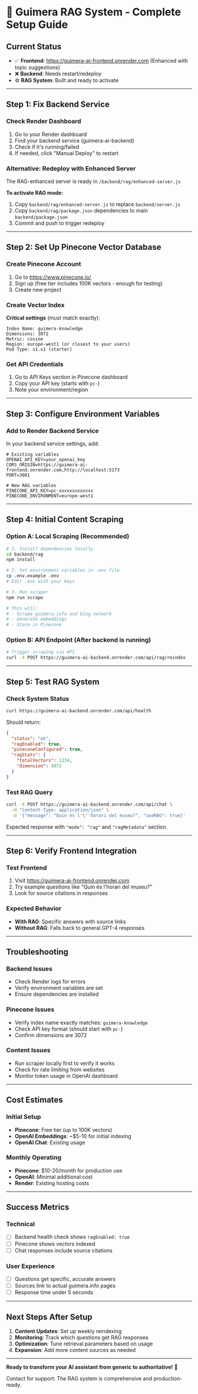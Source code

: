 # 🚀 Guimera RAG System - Complete Setup Guide

## Current Status
- ✅ **Frontend**: https://guimera-ai-frontend.onrender.com (Enhanced with topic suggestions)
- ❌ **Backend**: Needs restart/redeploy
- ⚙️ **RAG System**: Built and ready to activate

---

## Step 1: Fix Backend Service

### Check Render Dashboard
1. Go to your Render dashboard
2. Find your backend service (guimera-ai-backend)
3. Check if it's running/failed
4. If needed, click "Manual Deploy" to restart

### Alternative: Redeploy with Enhanced Server
The RAG-enhanced server is ready in `/backend/rag/enhanced-server.js`

**To activate RAG mode:**
1. Copy `backend/rag/enhanced-server.js` to replace `backend/server.js`
2. Copy `backend/rag/package.json` dependencies to main `backend/package.json`
3. Commit and push to trigger redeploy

---

## Step 2: Set Up Pinecone Vector Database

### Create Pinecone Account
1. Go to https://www.pinecone.io/
2. Sign up (free tier includes 100K vectors - enough for testing)
3. Create new project

### Create Vector Index
**Critical settings** (must match exactly):
```
Index Name: guimera-knowledge
Dimensions: 3072
Metric: cosine
Region: europe-west1 (or closest to your users)
Pod Type: s1.x1 (starter)
```

### Get API Credentials
1. Go to API Keys section in Pinecone dashboard
2. Copy your API key (starts with `pc-`)
3. Note your environment/region

---

## Step 3: Configure Environment Variables

### Add to Render Backend Service
In your backend service settings, add:

```env
# Existing variables
OPENAI_API_KEY=your_openai_key
CORS_ORIGIN=https://guimera-ai-frontend.onrender.com,http://localhost:5173
PORT=3001

# New RAG variables
PINECONE_API_KEY=pc-xxxxxxxxxxxxx
PINECONE_ENVIRONMENT=europe-west1
```

---

## Step 4: Initial Content Scraping

### Option A: Local Scraping (Recommended)
```bash
# 1. Install dependencies locally
cd backend/rag
npm install

# 2. Set environment variables in .env file
cp .env.example .env
# Edit .env with your keys

# 3. Run scraper
npm run scrape

# This will:
# - Scrape guimera.info and blog network
# - Generate embeddings
# - Store in Pinecone
```

### Option B: API Endpoint (After backend is running)
```bash
# Trigger scraping via API
curl -X POST https://guimera-ai-backend.onrender.com/api/rag/reindex
```

---

## Step 5: Test RAG System

### Check System Status
```bash
curl https://guimera-ai-backend.onrender.com/api/health
```

Should return:
```json
{
  "status": "ok",
  "ragEnabled": true,
  "pineconeConfigured": true,
  "ragStats": {
    "totalVectors": 1234,
    "dimension": 3072
  }
}
```

### Test RAG Query
```bash
curl -X POST https://guimera-ai-backend.onrender.com/api/chat \
  -H "Content-Type: application/json" \
  -d '{"message": "Quin és l'\''horari del museu?", "useRAG": true}'
```

Expected response with `"mode": "rag"` and `"ragMetadata"` section.

---

## Step 6: Verify Frontend Integration

### Test Frontend
1. Visit https://guimera-ai-frontend.onrender.com
2. Try example questions like "Quin és l'horari del museu?"
3. Look for source citations in responses

### Expected Behavior
- **With RAG**: Specific answers with source links
- **Without RAG**: Falls back to general GPT-4 responses

---

## Troubleshooting

### Backend Issues
- Check Render logs for errors
- Verify environment variables are set
- Ensure dependencies are installed

### Pinecone Issues
- Verify index name exactly matches: `guimera-knowledge`
- Check API key format (should start with `pc-`)
- Confirm dimensions are 3072

### Content Issues
- Run scraper locally first to verify it works
- Check for rate limiting from websites
- Monitor token usage in OpenAI dashboard

---

## Cost Estimates

### Initial Setup
- **Pinecone**: Free tier (up to 100K vectors)
- **OpenAI Embeddings**: ~$5-10 for initial indexing
- **OpenAI Chat**: Existing usage

### Monthly Operating
- **Pinecone**: $10-20/month for production use
- **OpenAI**: Minimal additional cost
- **Render**: Existing hosting costs

---

## Success Metrics

### Technical
- [ ] Backend health check shows `ragEnabled: true`
- [ ] Pinecone shows vectors indexed
- [ ] Chat responses include source citations

### User Experience
- [ ] Questions get specific, accurate answers
- [ ] Sources link to actual guimera.info pages
- [ ] Response time under 5 seconds

---

## Next Steps After Setup

1. **Content Updates**: Set up weekly reindexing
2. **Monitoring**: Track which questions get RAG responses
3. **Optimization**: Tune retrieval parameters based on usage
4. **Expansion**: Add more content sources as needed

---

**Ready to transform your AI assistant from generic to authoritative!** 🚀

Contact for support: The RAG system is comprehensive and production-ready.